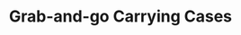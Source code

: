 ---
layout: project
title: "Grab-and-go Carrying Cases"
client: "Osmo from Byju"
year: "2020"
sector: "Soft-goods"
description: "Carrying cases, a convenient storage solution for iPad and Osmo games."
brief: "The client requested case designs that would effectively organize and secure all Osmo game parts, ensuring easy accessibility and preventing them from getting lost in a playroom."
solution: "These age-appropriate, kid-friendly case designs are both versatile and specific, providing efficient organization and storage for Osmo games and all their parts. The internal structure is designed to allow younger children to just “dump” the parts in, while offering older children the ability to nicely sort the pieces."
services:
 - "design research"
 - "ideation"
 - "user-centered design"
 - "3D CAD modeling"
link: "“https://www.playosmo.com/en/shopping/accessories/osmo-large-carrying-case/”"
main_image: "/assets/images/projects/osmo__storage_case/h_w_Osmo.jpg"
images:
 - "/assets/images/projects/osmo__storage_case/p_w_Osmo_01.jpg"
 - "/assets/images/projects/osmo__storage_case/p_w_Osmo_02.jpg"
 - "/assets/images/projects/osmo__storage_case/p_w_Osmo_03 .jpg"

---